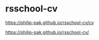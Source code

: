 # rsschool-cv
https://philip-pak.github.io/rsschool-cv/cv

https://philip-pak.github.io/rsschool-cv/
